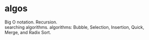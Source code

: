 # algos
Big O notation.
Recursion.  
searching algorithms. 
algorithms: Bubble, Selection, Insertion, Quick, Merge, and Radix Sort.  

